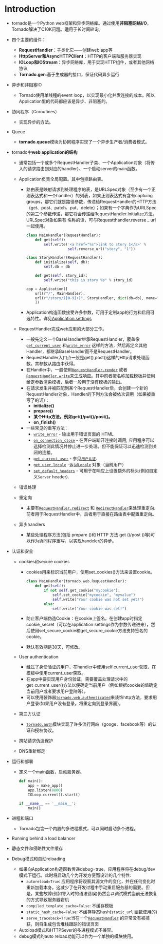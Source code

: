 # Introduction

- tornado是一个Python web框架和异步网络库。通过使用**非阻塞网络I/O**，Tornado解决了C10K问题。适用于长时间轮询。

- 四个主要的组件：

  - **RequestHandler**：子类化它——创建web app等
  - **HttpServer和AsyncHTTPClient**：HTTP的客户端和服务器实现
  - **IOLoop和IOStream**：异步网络库，用于实现HTTP组件，或者其他网络协议
  - **Tornado.gen**:基于生成器的接口，保证代码异步运行

- 异步和非阻塞IO

  - Tornado使用单线程的event loop，以实现最小化并发连接的成本。所以Application里的代码都应该是异步、非阻塞的。

- 协同程序（Coroutines）

  - 实现异步的方法。

- Queue

  - **tornado.queue**模块为协同程序实现了一个异步生产者/消费者模式。

- tornado中**web application的结构**

  - 通常包括一个或多个RequestHandler子类、一个Application对象（将传入的请求路由到对应的handler）、一个启动server的main函数。

  - Application负责全局配置。其中包括路由表。

    - 路由表是映射请求到处理程序的表，是URLSpec对象（至少有一个正则表达式和一个handler）的列表，如果正则表达式有含有captuing groups，那它们就是路径参数，传递给RequestHandler的HTTP方法（get、post、patch、put、delete）；如果有一个字典作为URLSpec的第三个参数传递，那它将会传递给RequestHandler.Initialize方法。URLSpec对象如果有 名称的话，可与Requestthandler.reverse _ url一起使用。

      ```python
      class MainHandler(RequestHandler):
          def get(self):
              self.write('<a href="%s">link to story 1</a>' %
                         self.reverse_url("story", "1"))
      
      class StoryHandler(RequestHandler):
          def initialize(self, db):
              self.db = db
      
          def get(self, story_id):
              self.write("this is story %s" % story_id)
      
      app = Application([
          url(r"/", MainHandler),
          url(r"/story/([0-9]+)", StoryHandler, dict(db=db), name="story")
          ])
      ```

    - Application构造函数接受许多参数，可用于定制app的行为和启用可选特性。详见[Application.settings](https://www.tornadoweb.org/en/stable/web.html#tornado.web.Application.settings)

  - RequestHandler完成web应用的大部分工作。

    - 一般先定义一个BaseHandler继承RequestHandler，覆盖像[`get_current_user`](https://www.tornadoweb.org/en/stable/web.html#tornado.web.RequestHandler.get_current_user) 和[`write_error`](https://www.tornadoweb.org/en/stable/web.html#tornado.web.RequestHandler.write_error) 这样的方法，然后再定义其他Handler，都继承BaseHandler而不是RequestHandler。
    - RequestHandler入口点一般是get(),post()这样的Http请求处理函数。其参数从路由中获得。
    - 在Handler中，一般使用[`RequestHandler.render`](https://www.tornadoweb.org/en/stable/web.html#tornado.web.RequestHandler.render) 或者 [`RequestHandler.write`](https://www.tornadoweb.org/en/stable/web.html#tornado.web.RequestHandler.write)来生成响应。其中前者按名称加载模板并使用给定参数渲染模板，后者一般用于没有模板的输出。
    - 在请求发生并被匹配到某个RequestHandler后，会创建一个新的RequestHandler对象，Handler的下列方法会被依次调用（如果被重写了的话）：
      - **initialize()**
      - **prepare()**
      - **某个Http方法，例如get()/put()/post()。**
      - **on_finish()**
    - 一些常见的重写方法：
      - [`write_error`](https://www.tornadoweb.org/en/stable/web.html#tornado.web.RequestHandler.write_error) - 输出用于错误页面的 HTML
      - [`on_connection_close`](https://www.tornadoweb.org/en/stable/web.html#tornado.web.RequestHandler.on_connection_close) - 在客户端断开连接时调用; 应用程序可以选择检测此情况并停止进一步处理。但不能保证可以迅速检测到关闭的连接。
      - [`get_current_user`](https://www.tornadoweb.org/en/stable/web.html#tornado.web.RequestHandler.get_current_user) - 参见[`用户认证`](https://www.tornadoweb.org/en/stable/guide/security.html#user-authentication).
      - [`get_user_locale`](https://www.tornadoweb.org/en/stable/web.html#tornado.web.RequestHandler.get_user_locale) -返回[`Locale`](https://www.tornadoweb.org/en/stable/locale.html#tornado.locale.Locale) 对象（当前用户）
      - [`set_default_headers`](https://www.tornadoweb.org/en/stable/web.html#tornado.web.RequestHandler.set_default_headers) - 可用于在响应上设置额外的标头(例如自定义`Server` header).

  - 错误处理

  - 重定向 

    - 主要有[`RequestHandler.redirect`](https://www.tornadoweb.org/en/stable/web.html#tornado.web.RequestHandler.redirect) 和 [`RedirectHandler`](https://www.tornadoweb.org/en/stable/web.html#tornado.web.RedirectHandler)来处理重定向.前者用于RequestHandler中，后者用于直接在路由表中配置重定向。

  - 异步handlers

    - 某些处理程序方法(包括 prepare ()和 HTTP 方法 get ()/post ()等)可以作为协同程序重写，以实现handeler的异步。

- 认证和安全

  - cookies和secure cookies

    - cookies用来标识当前用户，使用set_cookies()方法来设置cookie。

      ```python
      class MainHandler(tornado.web.RequestHandler):
          def get(self):
              if not self.get_cookie("mycookie"):
                  self.set_cookie("mycookie", "myvalue")
                  self.write("Your cookie was not set yet!")
              else:
                  self.write("Your cookie was set!")
      ```

      

    - 防止客户端伪造Cookie：在cookie上签名。在创建app时指定cookie_secret（可以在application settings作为参数传递进来），然后使用set_secure_cookie和get_secure_cookie方法支持签名的cookie。

    - 默认有效期是30天，可修改。

  - User authentication

    - 经过了身份验证的用户，在handler中使用self.current_user获取，在模板中使用current_user获取。
    - 在app中要实现用户身份验证，需要覆盖处理请求中的get_current_user()方法以便确定当前用户（例如根据cookie的值确定当前用户或者要求用户登陆等）。
    - 可以使用装饰器[`tornado.web.authenticated`](https://www.tornadoweb.org/en/stable/web.html#tornado.web.authenticated)来装饰http方法，要求用户登录(如果用户没有登录，将重定向到登录界面)。

  - 第三方认证

    -  [`tornado.auth`](https://www.tornadoweb.org/en/stable/auth.html#module-tornado.auth)模块实现了许多流行网站（googe、facebook等）的认证和授权协议。

  - 跨站请求伪造保护

  - DNS重新绑定

- 运行和部署

  - 定义一个main函数，启动服务器。

    ```python
    def main():
        app = make_app()
        app.listen(8888)
        IOLoop.current().start()
    
    if __name__ == '__main__':
        main()
    ```

    

- 进程和端口

  - Tornado包含一个内置的多进程模式，可以同时启动多个进程。

- Running behind a load balancer

- 静态文件和侵略性文件缓存

- Debug模式和自动reloading

  - 如果向Application构造函数传递debug=true，应用程序将在debug/dev模式下运行。此时将启动几个为开发方便而设计的几个特性:
    - `autoreload=True`: 应用程序将观察其源文件的变化，并在任何变化时重新加载本身。这减少了在开发过程中手动重启服务器的需要。但是，某些故障(例如导入时的语法错误)仍然会以调试模式当前无法恢复的方式导致服务器宕机
    - `compiled_template_cache=False`: 不缓存模板
    - `static_hash_cache=False`:  不缓存静态hash(`static_url` 函数使用的)
    - `serve_traceback=True`:当在一个[`RequestHandler`](https://www.tornadoweb.org/en/stable/web.html#tornado.web.RequestHandler) 的异常没有被捕获，则将生成包含堆栈跟踪的错误页面
  - Autoload模式和HTTPSever的多进程模式不兼容。
  - debug模式的auto reload功能可以作为一个单独的模块使用。